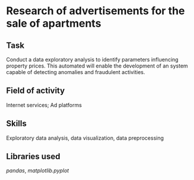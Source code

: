 # Research of advertisements for the sale of apartments


## Task
Conduct a data exploratory analysis to identify parameters influencing property prices. This automated will enable the development of an system capable of detecting anomalies and fraudulent activities.

## Field of activity
Internet services; Ad platforms

## Skills
Exploratory data analysis, data visualization, data preprocessing

## Libraries used
*pandas*, *matplotlib.pyplot*